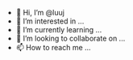 - 👋 Hi, I’m @luuj
- 👀 I’m interested in ...
- 🌱 I’m currently learning ...
- 💞️ I’m looking to collaborate on ...
- 📫 How to reach me ...

<!---
luuj/luuj is a ✨ special ✨ repository because its `README.md` (this file) appears on your GitHub profile.
You can click the Preview link to take a look at your changes.
--->
